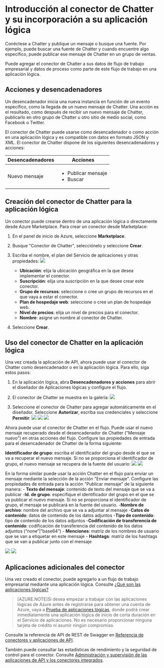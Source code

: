 <properties
   pageTitle="Uso del conector de Chatter en Aplicaciones lógicas | Servicio de aplicaciones de Microsoft Azure"
   description="Creación y configuración del conector de Chatter o la aplicación de API y su uso en una aplicación lógica en Servicio de aplicaciones de Azure"
   services="app-service\logic"
   documentationCenter=".net,nodejs,java"
   authors="anuragdalmia"
   manager="dwrede"
   editor=""/>

<tags
   ms.service="app-service-logic"
   ms.devlang="multiple"
   ms.topic="article"
   ms.tgt_pltfrm="na"
   ms.workload="integration"
   ms.date="11/30/2015"
   ms.author="sameerch"/>


# Introducción al conector de Chatter y su incorporación a su aplicación lógica 
Conéctese a Chatter y publique un mensaje o busque una fuente. Por ejemplo, puede buscar una fuente de Chatter y cuando encuentre algo específico, puede publicar ese mensaje de Chatter en un grupo de ventas.

Puede agregar el conector de Chatter a sus datos de flujo de trabajo empresarial y datos de proceso como parte de este flujo de trabajo en una aplicación lógica.

## Acciones y desencadenadores

Un desencadenador inicia una nueva instancia en función de un evento específico, como la llegada de un nuevo mensaje de Chatter. Una acción es el resultado, como después de recibir un nuevo mensaje de Chatter, publicarlo en otro grupo de Chatter u otro sitio de medio social, como Facebook o Twitter.

El conector de Chatter puede usarse como desencadenador o como acción en una aplicación lógica y es compatible con datos en formato JSON y XML. El conector de Chatter dispone de los siguientes desencadenadores y acciones:

Desencadenadores | Acciones
--- | ---
Nuevo mensaje | <ul><li>Publicar mensaje</li><li>Buscar</li></ul>


## Creación del conector de Chatter para la aplicación lógica
Un conector puede crearse dentro de una aplicación lógica o directamente desde Azure Marketplace. Para crear un conector desde Marketplace:

1. En el panel de inicio de Azure, seleccione **Marketplace**.
2. Busque "Conector de Chatter", selecciónelo y seleccione **Crear**.
3. Escriba el nombre, el plan del Servicio de aplicaciones y otras propiedades: ![][1]  
	- **Ubicación**: elija la ubicación geográfica en la que desea implementar el conector.
	- **Suscripción**: elija una suscripción en la que desee crear este conector.
	- **Grupo de recursos**: seleccione o cree un grupo de recursos en el que vaya a estar el conector.
	- **Plan de hospedaje web**: seleccione o cree un plan de hospedaje web.
	- **Nivel de precios**: elija un nivel de precios para el conector.
	- **Nombre**: asigne un nombre al conector de Chatter.

4. Seleccione **Crear**.


## Uso del conector de Chatter en la aplicación lógica
Una vez creada la aplicación de API, ahora puede usar el conector de Chatter como desencadenador o en la aplicación lógica. Para ello, siga estos pasos:

1. En la aplicación lógica, abra **Desencadenadores y acciones** para abrir el diseñador de Aplicaciones lógicas y configure el flujo.

2. El conector de Chatter se muestra en la galería: ![][4]
3. Seleccione el conector de Chatter para agregar automáticamente en el diseñador. Seleccione **Autorizar**, escriba sus credenciales y seleccione **Permitir**: ![][5] ![][6] ![][7]

Ahora puede usar el conector de Chatter en el flujo. Puede usar el nuevo mensaje recuperado desde el desencadenador de Chatter ("Mensaje nuevo") en otras acciones del flujo. Configure las propiedades de entrada para el desencadenador de Chatter de la forma siguiente:

**Identificador de grupo**: escriba el identificador del grupo desde el que se va a recuperar el nuevo mensaje. Si no se proporciona el identificador de grupo, el nuevo mensaje se recupera de la fuente del usuario: ![][8] ![][9]


En la forma similar puede usar la acción Chatter en el flujo para enviar un mensaje mediante la selección de la acción "Enviar mensaje". Configure las propiedades de entrada para la acción "Publicar mensaje" de la siguiente manera: - **Texto del mensaje**: contenido de texto del mensaje que se va a publicar -**Id. de grupo**: especifique el identificador del grupo en el que se va publicar el nuevo mensaje. Si no se proporciona el identificador de grupo, el mensaje se publicará en la fuente del usuario. -**Nombre de archivo**: nombre del archivo que se va a adjuntar al mensaje -**Catos de contenido**: datos de contenido de los datos adjuntos -**Tipo de contenido**: tipo de contenido de los datos adjuntos -**Codificación de transferencia de contenido**: codificación de transferencia del contenido de los datos adjuntos (“none”|”base64”) - **Menciones**: matriz de los nombres de usuario que se van a etiquetar en este mensaje - **Hashtags**: matriz de los hashtags que se van a publicar junto con el mensaje

![][10] ![][11]

## Aplicaciones adicionales del conector
Una vez creado el conector, puede agregarlo a un flujo de trabajo empresarial mediante una aplicación lógica. Consulte [¿Qué son las aplicaciones lógicas?](app-service-logic-what-are-logic-apps.md)

>[AZURE.NOTE]Si desea empezar a trabajar con las aplicaciones lógicas de Azure antes de registrarse para obtener una cuenta de Azure, vaya a [Prueba de aplicaciones lógicas](https://tryappservice.azure.com/?appservice=logic), donde podrá crear inmediatamente una aplicación lógica de inicio de corta duración en el Servicio de aplicaciones. No es necesario proporcionar ninguna tarjeta de crédito ni asumir ningún compromiso.

Consulte la referencia de API de REST de Swagger en [Referencia de conectores y aplicaciones de API](http://go.microsoft.com/fwlink/p/?LinkId=529766).

También puede consultar las estadísticas de rendimiento y la seguridad de control para el conector. Consulte [Administración y supervisión de las aplicaciones de API y los conectores integrados](app-service-logic-monitor-your-connectors.md).


<!--Image references-->
[1]: ./media/app-service-logic-connector-chatter/img1.PNG
[2]: ./media/app-service-logic-connector-chatter/img2.PNG
[3]: ./media/app-service-logic-connector-chatter/img3.png
[4]: ./media/app-service-logic-connector-chatter/img4.png
[5]: ./media/app-service-logic-connector-chatter/img5.PNG
[6]: ./media/app-service-logic-connector-chatter/img6.PNG
[7]: ./media/app-service-logic-connector-chatter/img7.PNG
[8]: ./media/app-service-logic-connector-chatter/img8.PNG
[9]: ./media/app-service-logic-connector-chatter/img9.PNG
[10]: ./media/app-service-logic-connector-chatter/img10.PNG
[11]: ./media/app-service-logic-connector-chatter/img11.PNG

<!---HONumber=AcomDC_1203_2015-->